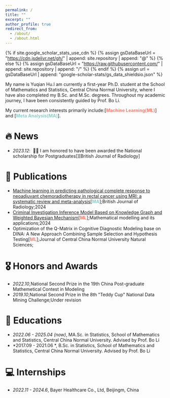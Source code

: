 ```yaml
---
permalink: /
title: ""
excerpt: ""
author_profile: true
redirect_from: 
  - /about/
  - /about.html
---
```


{% if site.google_scholar_stats_use_cdn %}
{% assign gsDataBaseUrl = "https://cdn.jsdelivr.net/gh/" | append: site.repository | append: "@" %}
{% else %}
{% assign gsDataBaseUrl = "https://raw.githubusercontent.com/" | append: site.repository | append: "/" %}
{% endif %}
{% assign url = gsDataBaseUrl | append: "google-scholar-stats/gs_data_shieldsio.json" %}

<span class='anchor' id='about-me'></span>


My name is Yuqian Hu.I am currently a first-year Ph.D. student at the School of Mathematics and Statistics, Central China Normal University, where I have also completed my B.Sc. and M.Sc. degrees. Throughout my academic journey, I have been consistently guided by Prof. Bo Li.

My current research interests primarily include:[**<span style="color:#FA7F6F">Machine Learning(ML)</span>**] and [**<span style="color:#8ECFC9">Meta Analysis(MA)</span>**]. 

# 🔥 News
- *2023.12*: &nbsp;🎉🎉 I am honored to have been awarded the National scholarship for Postgraduates[][British Journal of Radiology]


# 📝 Publications
- [Machine learning in predicting pathological complete response to neoadjuvant chemoradiotherapy in rectal cancer using MRI: a systematic review and meta-analysis](https://watermark.silverchair.com/tqae098.pdf?token=AQECAHi208BE49Ooan9kkhW_Ercy7Dm3ZL_9Cf3qfKAc485ysgAAA3gwggN0BgkqhkiG9w0BBwagggNlMIIDYQIBADCCA1oGCSqGSIb3DQEHATAeBglghkgBZQMEAS4wEQQMlR6lDgtI9_F6p9XBAgEQgIIDK4zUAdt1huAKU7g99_8horH1ueQzAPFJpsLtgp9VjNduUc26zX-RMQWn3LiALb9ljrsGK3w69O0kmaFiKIl6oyk_s6ECj_HBfWSklrZ4mPglavwuTvOSI-cwJCRPXO3_A_I3q1jEH4dEWgZ4wKutocNbPSL8nJoMk6fF-MnyLix_jz3iGzjh4LdRTR1f1vVSG3ZK06n0HeY4G-Yiag7PDwGg-r80jGsws0GxsQoI9VXG94MVaB8Z53fwyKjWI-tJ_nqUqIbhch_PMTroUZ4RtL-VPcwtM35VToMpZDx-IOgN6nrn1p7QRcWBtG3RQSGXo1RFQFg_C4Nfs0Nj_EzjxGnPJiHDeGPGDwAN5-qbggpx-Sx_Kg-KImaU5VOgtWAw86jBAFmmE9sD25XfYbXNYiSOK0e7EYyImlaVGPlY5F9X8qyp3C3-C1OoH-0eP6WUDqrHSokRrSHIOdPhiQGEmJgX137zv2J893BxzMgbAz546Yi47gzz9KFjMxZgfLCz8ouY431TqrQ6u__uVNujuc70aNxH7xLBjCfNiMEKjeX0az6tpOqNy0y00UjD8Q1i5COQgnwELynMMAoUVsmgeprlM9cQgnQG0XEkDR-7GPY6WeY-Ex6ckS4GPfZYBHJR6mALGY7Y8WtKpVLFaz0JIypP5bu6LhjR8yvMtiqLe7aaBOQNsY1Do5KI8fSTxizIt5WO6MXriqQa-3J3C4uDzD3KGGwymSm_EI_L2WJMFCuz5CzvmKsSacP6iWJXodfW0BrEYsWQjwhFX4_3PM5QodaroMbICw88lOo181k7jCBkpymmknko-4ZgIw9pvJQTsQBuWAmeylEdY_FI5AsOFKHogwqJYmtCkhHK0ldhvWZ0mptY_xlHF3GIiOHHr481Rd_N40sGZyblWu1YNQWYYSxI6pP63xl0xf8b34SuJ14ILzsWqC41EvT7uEO8Zp22lKzkPWpCpgZ_aerAa2-daYRUbLAkjZOQ-C6BsdeCHqn0y84uhUdgSPGhbn0CWtiE5XLkGE36h4sBM73tR1ecBCW_kEAFu0hS_QGbTGGBTfJRtjJ1cbT4Vb_m9_0)[**<span style="color:#8ECFC9">MA</span>**];British Journal of Radiology;2024
- [Criminal Investigation Inference Model Based on Knowledge Graph and Weighted Bayesian Mechanism](https://qxyy.cbpt.cnki.net/WKD3/WebPublication/paperDigest.aspx?paperID=465d2cf3-31c0-4602-8f1c-c6de5edb68b1)[**<span style="color:#FA7F6F">ML</span>**];Mathematical modelling and its applications;2024
- Optimization of the Q-Matrix in Cognitive Diagnostic Modeling base on DINA: A New Approach Combining Sample Selection and Hypothesis Testing[**<span style="color:#FA7F6F">ML</span>**];Journal of Central China Normal University Natural Sciences;


# 🎖 Honors and Awards
- *2022.10*,National Second Prize in the 19th China Post-graduate Mathemetical Contest in Modeling
- *2019.10*,National Second Prize in the 8th "Teddy Cup" National Data Mining Challenge;Under revision

# 📖 Educations
- *2022.06 - 2025.04 (now)*, MA.Sc. in Statistics, School of Mathematics and Statistics, Central China Normal University. Advised by Prof. Bo Li
- *2017.09 - 2021.06 *, B.Sc. in Statistics, School of Mathematics and Statistics, Central China Normal University. Advised by Prof. Bo Li

# 💻 Internships
- *2022.11 - 2024.6*, Bayer Healthcare Co., Ltd, Beijingm, China
